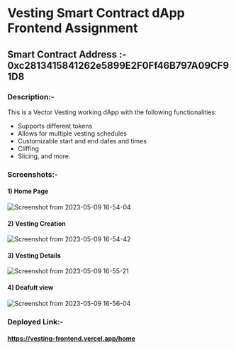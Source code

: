 # Vesting Smart Contract dApp Frontend Assignment

## Smart Contract Address :- 0xc2813415841262e5899E2F0Ff46B797A09CF91D8

### Description:- 
This is a Vector Vesting working dApp with the following functionalities:
- Supports different tokens
- Allows for multiple vesting schedules
- Customizable start and end dates and times
- Cliffing
- Slicing, and more.


### Screenshots:-
#### 1) Home Page
![Screenshot from 2023-05-09 16-54-04](https://github.com/vedant-simform/Vesting-Frontend/assets/122250819/f9c6461c-8170-4c60-9fca-918cd9bfc354)
#### 2) Vesting Creation
![Screenshot from 2023-05-09 16-54-42](https://github.com/vedant-simform/Vesting-Frontend/assets/122250819/ccb952ef-bb5a-4fb2-9450-1b44c85995c2)
#### 3) Vesting Details
![Screenshot from 2023-05-09 16-55-21](https://github.com/vedant-simform/Vesting-Frontend/assets/122250819/3854bba2-6dd5-4411-b14a-06f2145de1ee)
#### 4) Deafult view
![Screenshot from 2023-05-09 16-56-04](https://github.com/vedant-simform/Vesting-Frontend/assets/122250819/fbd9b84c-567d-4579-833e-c907093573b6)

### Deployed Link:-
#### https://vesting-frontend.vercel.app/home
